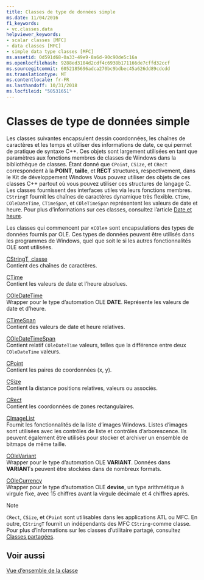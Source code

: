 ```yaml
---
title: Classes de type de données simple
ms.date: 11/04/2016
f1_keywords:
- vc.classes.data
helpviewer_keywords:
- scalar classes [MFC]
- data classes [MFC]
- simple data type classes [MFC]
ms.assetid: 0d591d68-0a33-49e9-8a6d-90c90de5c16a
ms.openlocfilehash: 9288ed3104d2cdf4c6938b171166de7cffd32ccf
ms.sourcegitcommit: 6052185696adca270bc9bdbec45a626dd89cdcdd
ms.translationtype: MT
ms.contentlocale: fr-FR
ms.lasthandoff: 10/31/2018
ms.locfileid: "50531651"
---
```

# <a name="simple-data-type-classes"></a>Classes de type de données simple

Les classes suivantes encapsulent dessin coordonnées, les chaînes de caractères et les temps et utiliser des informations de date, ce qui permet de pratique de syntaxe C++. Ces objets sont largement utilisées en tant que paramètres aux fonctions membres de classes de Windows dans la bibliothèque de classes. Étant donné que `CPoint`, `CSize`, et `CRect` correspondent à la **POINT**, **taille**, et **RECT** structures, respectivement, dans le Kit de développement Windows Vous pouvez utiliser des objets de ces classes C++ partout où vous pouvez utiliser ces structures de langage C. Les classes fournissent des interfaces utiles via leurs fonctions membres. `CStringT` fournit les chaînes de caractères dynamique très flexible. `CTime`, `COleDateTime`, `CTimeSpan`, et `COleTimeSpan` représentent les valeurs de date et heure. Pour plus d’informations sur ces classes, consultez l’article [Date et heure](../atl-mfc-shared/date-and-time.md).

Les classes qui commencent par «`COle`» sont encapsulations des types de données fournis par OLE. Ces types de données peuvent être utilisés dans les programmes de Windows, quel que soit le si les autres fonctionnalités OLE sont utilisées.

[CStringT, classe](../atl-mfc-shared/reference/cstringt-class.md)<br/>
Contient des chaînes de caractères.

[CTime](../atl-mfc-shared/reference/ctime-class.md)<br/>
Contient les valeurs de date et l’heure absolues.

[COleDateTime](../atl-mfc-shared/reference/coledatetime-class.md)<br/>
Wrapper pour le type d’automation OLE **DATE**. Représente les valeurs de date et d’heure.

[CTimeSpan](../atl-mfc-shared/reference/ctimespan-class.md)<br/>
Contient des valeurs de date et heure relatives.

[COleDateTimeSpan](../atl-mfc-shared/reference/coledatetimespan-class.md)<br/>
Contient relatif `COleDateTime` valeurs, telles que la différence entre deux `COleDateTime` valeurs.

[CPoint](../atl-mfc-shared/reference/cpoint-class.md)<br/>
Contient les paires de coordonnées (x, y).

[CSize](../atl-mfc-shared/reference/csize-class.md)<br/>
Contient la distance positions relatives, valeurs ou associés.

[CRect](../atl-mfc-shared/reference/crect-class.md)<br/>
Contient les coordonnées de zones rectangulaires.

[CImageList](../mfc/reference/cimagelist-class.md)<br/>
Fournit les fonctionnalités de la liste d’images Windows. Listes d’images sont utilisées avec les contrôles de liste et contrôles d’arborescence. Ils peuvent également être utilisés pour stocker et archiver un ensemble de bitmaps de même taille.

[COleVariant](../mfc/reference/colevariant-class.md)<br/>
Wrapper pour le type d’automation OLE **VARIANT**. Données dans **VARIANT**s peuvent être stockées dans de nombreux formats.

[COleCurrency](../mfc/reference/colecurrency-class.md)<br/>
Wrapper pour le type d’automation OLE **devise**, un type arithmétique à virgule fixe, avec 15 chiffres avant la virgule décimale et 4 chiffres après.

> [!NOTE]
>  `CRect`, `CSize`, et `CPoint` sont utilisables dans les applications ATL ou MFC. En outre, `CStringT` fournit un indépendants des MFC `CString`-comme classe. Pour plus d’informations sur les classes d’utilitaire partagé, consultez [Classes partagées](../atl-mfc-shared/atl-mfc-shared-classes.md).

## <a name="see-also"></a>Voir aussi

[Vue d’ensemble de la classe](../mfc/class-library-overview.md)

